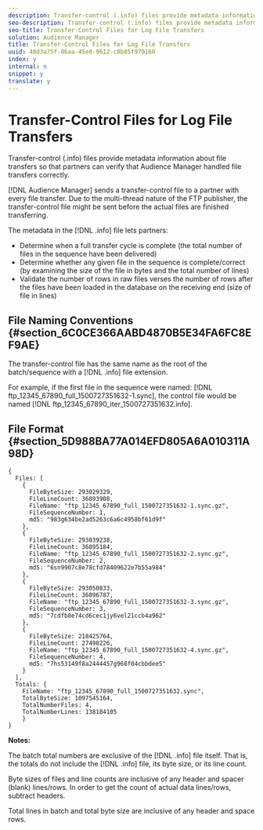```yaml
---
description: Transfer-control (.info) files provide metadata information about file transfers so that partners can verify that Audience Manager handled file transfers correctly.
seo-description: Transfer-control (.info) files provide metadata information about file transfers so that partners can verify that Audience Manager handled file transfers correctly.
seo-title: Transfer-Control Files for Log File Transfers
solution: Audience Manager
title: Transfer-Control Files for Log File Transfers
uuid: 48d3a75f-86aa-45e8-9612-c8b85f970160
index: y
internal: n
snippet: y
translate: y
---
```


# Transfer-Control Files for Log File Transfers

Transfer-control (.info) files provide metadata information about file transfers so that partners can verify that Audience Manager handled file transfers correctly.



[!DNL Audience Manager] sends a transfer-control file to a partner with every file transfer. Due to the multi-thread nature of the FTP publisher, the transfer-control file might be sent before the actual files are finished transferring. 


The metadata in the [!DNL .info] file lets partners: 

* Determine when a full transfer cycle is complete (the total number of files in the sequence have been delivered)
* Determine whether any given file in the sequence is complete/correct (by examining the size of the file in bytes and the total number of lines)
* Validate the number of rows in raw files verses the number of rows after the files have been loaded in the database on the receiving end (size of file in lines)



## File Naming Conventions {#section_6C0CE366AABD4870B5E34FA6FC8EF9AE}



The transfer-control file has the same name as the root of the batch/sequence with a [!DNL .info] file extension. 


For example, if the first file in the sequence were named: [!DNL ftp_12345_67890_full_1500727351632-1.sync], the control file would be named [!DNL ftp_12345_67890_iter_1500727351632.info]. 

## File Format {#section_5D988BA77A014EFD805A6A010311A98D}



```
{
  Files: [
    {
      FileByteSize: 293029329,
      FileLineCount: 36893908,
      FileName: "ftp_12345_67890_full_1500727351632-1.sync.gz",
      FileSequenceNumber: 1,
      md5: "983g634be2ad5263c6a6c4958bf61d9f"
    },
    {
      FileByteSize: 293039238,
      FileLineCount: 36895184,
      FileName: "ftp_12345_67890_full_1500727351632-2.sync.gz",
      FileSequenceNumber: 2,
      md5: "6sn9907c8e78cfd78409622e7b55a984"
    },
    {
      FileByteSize: 293050833,
      FileLineCount: 36896787,
      FileName: "ftp_12345_67890_full_1500727351632-3.sync.gz",
      FileSequenceNumber: 3,
      md5: "7cdfb8e74cd6cec1jy6vel21ccb4a962"
    },
    {
      FileByteSize: 218425764,
      FileLineCount: 27498226,
      FileName: "ftp_12345_67890_full_1500727351632-4.sync.gz",
      FileSequenceNumber: 4,
      md5: "7hs53149f8a2444457g968f04cbbdee5"
    }
  ],
  Totals: {
    FileName: "ftp_12345_67890_full_1500727351632.sync",
    TotalByteSize: 1097545164,
    TotalNumberFiles: 4,
    TotalNumberLines: 138184105
    }
}
```



**Notes:** 


The batch total numbers are exclusive of the [!DNL .info] file itself. That is, the totals do not include the [!DNL .info] file, its byte size, or its line count. 


Byte sizes of files and line counts are inclusive of any header and spacer (blank) lines/rows. In order to get the count of actual data lines/rows, subtract headers. 


Total lines in batch and total byte size are inclusive of any header and space rows. 
